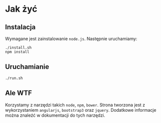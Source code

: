 # Jak żyć

## Instalacja

Wymagane jest zainstalowanie `node.js`. Następnie uruchamiamy:

```
./install.sh
npm install
```

## Uruchamianie

```
./run.sh
```

## Ale WTF

Korzystamy z narzędzi takich `node`, `npm`, `bower`.
Strona tworzona jest z wykorzystaniem `angularjs`, `bootstrap3` oraz `jquery`. Dodatkowe informacje można znaleźć w dokumentacji do tych narzędzi.
